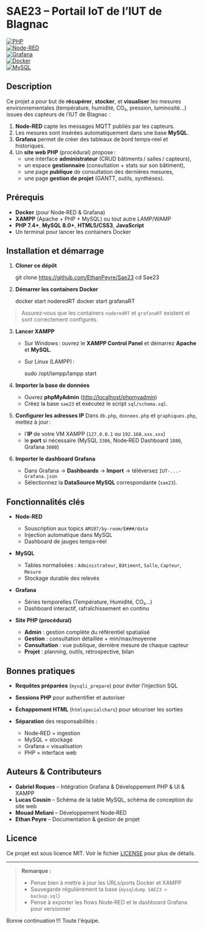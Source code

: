# SAE23 – Portail IoT de l’IUT de Blagnac

[![PHP](https://img.shields.io/badge/PHP-7.4+-8892BF.svg)](https://www.php.net/)  
[![Node-RED](https://img.shields.io/badge/Node--RED-v2.1.5-brightgreen.svg)](https://nodered.org/)  
[![Grafana](https://img.shields.io/badge/Grafana-v10.1-blue.svg)](https://grafana.com/)  
[![Docker](https://img.shields.io/badge/Docker-v24.0-blue.svg)](https://www.docker.com/)  
[![MySQL](https://img.shields.io/badge/MySQL-v8.0-orange.svg)](https://www.mysql.com/)

## Description

Ce projet a pour but de **récupérer**, **stocker**, et **visualiser** les mesures environnementales (température, humidité, CO₂, pression, luminosité…) issues des capteurs de l’IUT de Blagnac :

1. **Node‑RED** capte les messages MQTT publiés par les capteurs.  
2. Les mesures sont insérées automatiquement dans une base **MySQL**.  
3. **Grafana** permet de créer des tableaux de bord temps‑réel et historiques.  
4. Un **site web PHP** (procédural) propose :  
   - une interface **administrateur** (CRUD bâtiments / salles / capteurs),  
   - un espace **gestionnaire** (consultation + stats sur son bâtiment),  
   - une page **publique** de consultation des dernières mesures,  
   - une page **gestion de projet** (GANTT, outils, synthèses).

## Prérequis

- **Docker** (pour Node‑RED & Grafana)  
- **XAMPP** (Apache + PHP + MySQL) ou tout autre LAMP/WAMP  
- **PHP 7.4+**, **MySQL 8.0+**, **HTML5/CSS3**, **JavaScript**  
- Un terminal pour lancer les containers Docker  

## Installation et démarrage

1. **Cloner ce dépôt**  

   git clone https://github.com/EthanPeyre/Sae23
   cd Sae23

2. **Démarrer les containers Docker**

   docker start noderedRT
   docker start grafanaRT

> Assurez‑vous que les containers `noderedRT` et `grafanaRT` existent et sont correctement configurés.

3. **Lancer XAMPP**

   * Sur Windows : ouvrez le **XAMPP Control Panel** et démarrez **Apache** et **MySQL**.
   * Sur Linux (LAMPP) :

     sudo /opt/lampp/lampp start

4. **Importer la base de données**

   * Ouvrez **phpMyAdmin** ([http://localhost/phpmyadmin](http://localhost/phpmyadmin))
   * Créez la base `sae23` et exécutez le script `sql/schema.sql`.

5. **Configurer les adresses IP**
   Dans `db.php`, `donnees.php` et `graphiques.php`, mettez à jour :

   * l’**IP** de votre VM XAMPP (`127.0.0.1` ou `192.168.xxx.xxx`)
   * le **port** si nécessaire (MySQL `3306`, Node‑RED Dashboard `1880`, Grafana `3000`)

6. **Importer le dashboard Grafana**

   * Dans Grafana → **Dashboards** → **Import** → téléversez `IUT-...-Grafana.json`
   * Sélectionnez la **DataSource MySQL** correspondante (`sae23`).

## Fonctionnalités clés

* **Node‑RED**

  * Souscription aux topics `AM107/by-room/E###/data`
  * Injection automatique dans MySQL
  * Dashboard de jauges temps‑réel

* **MySQL**

  * Tables normalisées : `Administrateur`, `Bâtiment`, `Salle`, `Capteur`, `Mesure`
  * Stockage durable des relevés

* **Grafana**

  * Séries temporelles (Température, Humidité, CO₂…)
  * Dashboard interactif, rafraîchissement en continu

* **Site PHP (procédural)**

  * **Admin** : gestion complète du référentiel spatialisé
  * **Gestion** : consultation détaillée + min/max/moyenne
  * **Consultation** : vue publique, dernière mesure de chaque capteur
  * **Projet** : planning, outils, rétrospective, bilan

## Bonnes pratiques

* **Requêtes préparées** (`mysqli_prepare`) pour éviter l’injection SQL
* **Sessions PHP** pour authentifier et autoriser
* **Échappement HTML** (`htmlspecialchars`) pour sécuriser les sorties
* **Séparation** des responsabilités :

  * Node‑RED = ingestion
  * MySQL = stockage
  * Grafana = visualisation
  * PHP = interface web

## Auteurs & Contributeurs

* **Gabriel Roques** – Intégration Grafana & Développement PHP & UI & XAMPP
* **Lucas Cousin** – Schéma de la table MySQL, schéma de conception du site web
* **Mouad Meliani** – Développement Node‑RED
* **Ethan Peyre** – Documentation & gestion de projet

## Licence

Ce projet est sous licence MIT.
Voir le fichier [LICENSE](LICENSE) pour plus de détails.

---

> **Remarque :**
>
> * Pense bien à mettre à jour les URLs/ports Docker et XAMPP
> * Sauvegarde régulièrement ta base (`mysqldump SAE23 > backup.sql`)
> * Pense à exporter les flows Node‑RED et le dashboard Grafana pour versionner

Bonne continuation !!!
Toute l'équipe.
